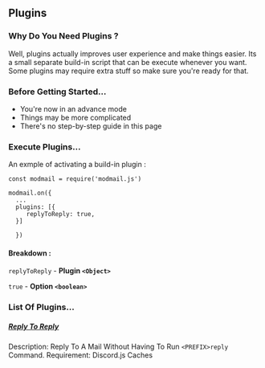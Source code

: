 ## Plugins

### **Why Do You Need Plugins** ?

Well, plugins actually improves user experience and make things easier. Its a small separate build-in script that can be execute whenever you want. Some plugins may require extra stuff so make sure you're ready for that.


### **Before Getting Started...**

- You're now in an advance mode
- Things may be more complicated
- There's no step-by-step guide in this page


### **Execute Plugins**...

An exmple of activating a build-in plugin :

```
const modmail = require('modmail.js') 

modmail.on({ 
  ...
  plugins: [{
     replyToReply: true,
  }]
  
  })
 ```
#### **Breakdown :** 

`replyToReply` - **Plugin `<Object>`**

`true` - **Option `<boolean>`**


### **List Of Plugins...**

##### [Reply To Reply](https://modmail.js.org/plugins/replyToReply)
  Description: Reply To A Mail Without Having To Run `<PREFIX>reply` Command.
     Requirement: Discord.js Caches 




